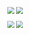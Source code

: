 ![](https://raw.githubusercontent.com/ChngJeremy/github-stats/master/generated/overview.svg#gh-dark-mode-only)
![](https://raw.githubusercontent.com/ChngJeremy/github-stats/master/generated/overview.svg#gh-light-mode-only)

![](https://raw.githubusercontent.com/ChngJeremy/github-stats/master/generated/languages.svg#gh-dark-mode-only)
![](https://raw.githubusercontent.com/ChngJeremy/github-stats/master/generated/languages.svg#gh-light-mode-only)
